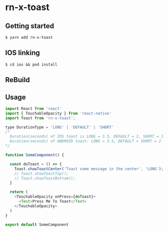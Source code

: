 # rn-x-toast

## Getting started
`$ yarn add rn-x-toast`
## IOS linking
`$ cd ios && pod install`
## ReBuild 

## Usage
```javascript
import React from 'react'
import { TouchableOpacity } from 'react-native'
import Toast from 'rn-x-toast';

type DurationType = 'LONG' | 'DEFAULT' | 'SHORT'
/*
  Duration(seconds) of IOS toast is LONG = 3.5, DEFAULT = 2, SHORT = 1
  Duration(seconds) of ANDROID toast: LONG = 3.5, DEFAULT = SHORT = 2 
*/

function SomeComponent() {

  const doToast = () => {
    Toast.showToastCenter('Toast some message in the center', 'LONG');
    // Toast.showToastTop();
    // Toast.showToastBottom();
  }

  return (
    <TouchableOpacity onPress={doToast}>
      <Text>Press Me To Toast</Text>
    </TouchableOpacity>
  )
}

export default SomeComponent
```

